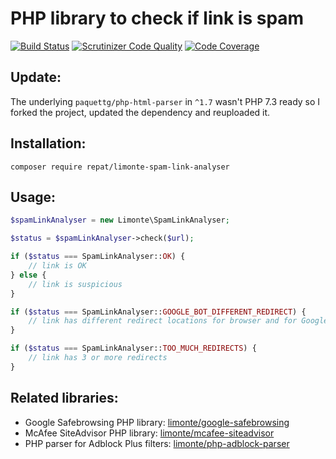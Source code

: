 # PHP library to check if link is spam

[![Build Status](https://travis-ci.org/repat/limonte-spam-link-analyser.svg?branch=master)](https://travis-ci.org/repat/limonte-spam-link-analyser)
[![Scrutinizer Code Quality](https://scrutinizer-ci.com/g/repat/limonte-spam-link-analyser/badges/quality-score.png?b=master)](https://scrutinizer-ci.com/g/repat/limonte-spam-link-analyser/?branch=master)
[![Code Coverage](https://scrutinizer-ci.com/g/repat/limonte-spam-link-analyser/badges/coverage.png?b=master)](https://scrutinizer-ci.com/g/repat/limonte-spam-link-analyser/?branch=master)

## Update:
The underlying `paquettg/php-html-parser` in `^1.7` wasn't PHP 7.3 ready so I forked the project, updated the dependency and reuploaded it.

## Installation:

`composer require repat/limonte-spam-link-analyser`

## Usage:

```php
$spamLinkAnalyser = new Limonte\SpamLinkAnalyser;

$status = $spamLinkAnalyser->check($url);

if ($status === SpamLinkAnalyser::OK) {
    // link is OK
} else {
    // link is suspicious
}

if ($status === SpamLinkAnalyser::GOOGLE_BOT_DIFFERENT_REDIRECT) {
    // link has different redirect locations for browser and for Google Bot
}

if ($status === SpamLinkAnalyser::TOO_MUCH_REDIRECTS) {
    // link has 3 or more redirects
}
```

## Related libraries:

- Google Safebrowsing PHP library: [limonte/google-safebrowsing](https://github.com/limonte/google-safebrowsing)
- McAfee SiteAdvisor PHP library: [limonte/mcafee-siteadvisor](https://github.com/limonte/mcafee-siteadvisor)
- PHP parser for Adblock Plus filters: [limonte/php-adblock-parser](https://github.com/limonte/php-adblock-parser)
